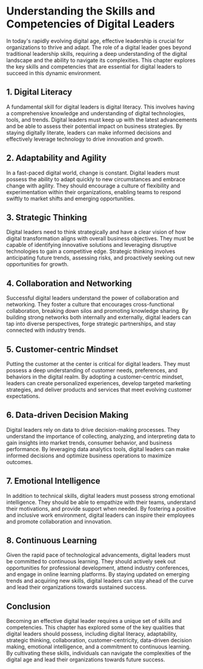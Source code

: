 # Understanding the Skills and Competencies of Digital Leaders

In today's rapidly evolving digital age, effective leadership is crucial for organizations to thrive and adapt. The role of a digital leader goes beyond traditional leadership skills, requiring a deep understanding of the digital landscape and the ability to navigate its complexities. This chapter explores the key skills and competencies that are essential for digital leaders to succeed in this dynamic environment.

## 1\. Digital Literacy

A fundamental skill for digital leaders is digital literacy. This involves having a comprehensive knowledge and understanding of digital technologies, tools, and trends. Digital leaders must keep up with the latest advancements and be able to assess their potential impact on business strategies. By staying digitally literate, leaders can make informed decisions and effectively leverage technology to drive innovation and growth.

## 2\. Adaptability and Agility

In a fast-paced digital world, change is constant. Digital leaders must possess the ability to adapt quickly to new circumstances and embrace change with agility. They should encourage a culture of flexibility and experimentation within their organizations, enabling teams to respond swiftly to market shifts and emerging opportunities.

## 3\. Strategic Thinking

Digital leaders need to think strategically and have a clear vision of how digital transformation aligns with overall business objectives. They must be capable of identifying innovative solutions and leveraging disruptive technologies to gain a competitive edge. Strategic thinking involves anticipating future trends, assessing risks, and proactively seeking out new opportunities for growth.

## 4\. Collaboration and Networking

Successful digital leaders understand the power of collaboration and networking. They foster a culture that encourages cross-functional collaboration, breaking down silos and promoting knowledge sharing. By building strong networks both internally and externally, digital leaders can tap into diverse perspectives, forge strategic partnerships, and stay connected with industry trends.

## 5\. Customer-centric Mindset

Putting the customer at the center is critical for digital leaders. They must possess a deep understanding of customer needs, preferences, and behaviors in the digital realm. By adopting a customer-centric mindset, leaders can create personalized experiences, develop targeted marketing strategies, and deliver products and services that meet evolving customer expectations.

## 6\. Data-driven Decision Making

Digital leaders rely on data to drive decision-making processes. They understand the importance of collecting, analyzing, and interpreting data to gain insights into market trends, consumer behavior, and business performance. By leveraging data analytics tools, digital leaders can make informed decisions and optimize business operations to maximize outcomes.

## 7\. Emotional Intelligence

In addition to technical skills, digital leaders must possess strong emotional intelligence. They should be able to empathize with their teams, understand their motivations, and provide support when needed. By fostering a positive and inclusive work environment, digital leaders can inspire their employees and promote collaboration and innovation.

## 8\. Continuous Learning

Given the rapid pace of technological advancements, digital leaders must be committed to continuous learning. They should actively seek out opportunities for professional development, attend industry conferences, and engage in online learning platforms. By staying updated on emerging trends and acquiring new skills, digital leaders can stay ahead of the curve and lead their organizations towards sustained success.

## Conclusion

Becoming an effective digital leader requires a unique set of skills and competencies. This chapter has explored some of the key qualities that digital leaders should possess, including digital literacy, adaptability, strategic thinking, collaboration, customer-centricity, data-driven decision making, emotional intelligence, and a commitment to continuous learning. By cultivating these skills, individuals can navigate the complexities of the digital age and lead their organizations towards future success.
